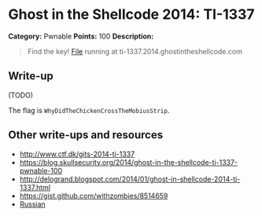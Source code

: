 # Ghost in the Shellcode 2014: TI-1337

**Category:** Pwnable
**Points:** 100
**Description:**

> Find the key! [File](https://github.com/ctfs/write-ups/blob/master/ghost-in-the-shellcode-2014/ti-1337/ti-5b1ab693bc0298f8da4b22612d1a7683ed55d93a) running at ti-1337.2014.ghostintheshellcode.com

## Write-up

(TODO)

The flag is `WhyDidTheChickenCrossTheMobiusStrip`.

## Other write-ups and resources

* <http://www.ctf.dk/gits-2014-ti-1337>
* <https://blog.skullsecurity.org/2014/ghost-in-the-shellcode-ti-1337-pwnable-100>
* <http://delogrand.blogspot.com/2014/01/ghost-in-shellcode-2014-ti-1337.html>
* <https://gist.github.com/withzombies/8514659>
* [Russian](http://h0n3yp0t.ru/?p=207)
